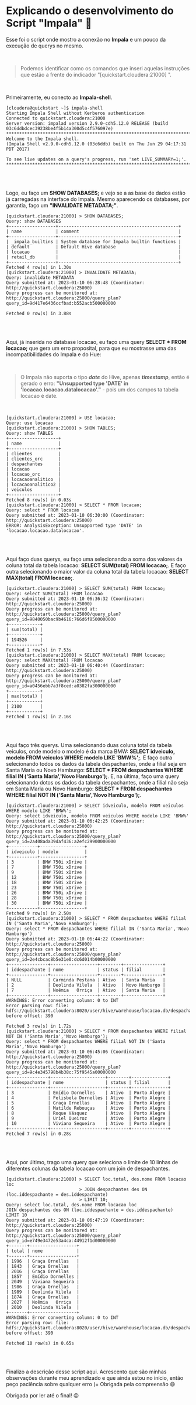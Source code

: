 # Explicando o desenvolvimento do Script "Impala" :pencil:

Esse foi o script onde mostro a conexão no **Impala** e um pouco da execução de querys no mesmo.

<br>

> Podemos identificar como os comandos que inseri aquelas instruções que estão a frente do indicador "[quickstart.cloudera:21000] ".

<br>

Primeiramente, eu conecto ao **Impala-shell**.

```
[cloudera@quickstart ~]$ impala-shell
Starting Impala Shell without Kerberos authentication
Connected to quickstart.cloudera:21000
Server version: impalad version 2.9.0-cdh5.12.0 RELEASE (build 03c6ddbdcec39238be4f5b14a300d5c4f576097e)
***********************************************************************************
Welcome to the Impala shell.
(Impala Shell v2.9.0-cdh5.12.0 (03c6ddb) built on Thu Jun 29 04:17:31 PDT 2017)

To see live updates on a query's progress, run 'set LIVE_SUMMARY=1;'.
***********************************************************************************
```

<br>
<br>

Logo, eu faço um **SHOW DATABASES;** e vejo se a as base de dados estão já carregadas na interface do Impala. 
Mesmo aparecendo os databases, por garantia, faço um **"INVALIDATE METADATA;"**.

```
[quickstart.cloudera:21000] > SHOW DATABASES;
Query: show DATABASES
+------------------+----------------------------------------------+
| name             | comment                                      |
+------------------+----------------------------------------------+
| _impala_builtins | System database for Impala builtin functions |
| default          | Default Hive database                        |
| locacao          |                                              |
| retail_db        |                                              |
+------------------+----------------------------------------------+
Fetched 4 row(s) in 1.30s
[quickstart.cloudera:21000] > INVALIDATE METADATA;
Query: invalidate METADATA
Query submitted at: 2023-01-10 06:28:48 (Coordinator: http://quickstart.cloudera:25000)
Query progress can be monitored at: http://quickstart.cloudera:25000/query_plan?query_id=9d417e6436ccfbad:b552acb500000000

Fetched 0 row(s) in 3.88s
```

<br>
<br>

Aqui, já inserida no database locacao, eu faço uma query **SELECT * FROM locacao;** que gera um erro proposital, para que eu mostrasse uma das incompatibilidades do Impala e do Hue: 

<br>

> O Impala não suporta o tipo ***date*** do Hive, apenas ***timestamp***, então é gerado o erro: **"Unsupported type 'DATE' in 'locacao.locacao.datalocacao'."** - pois um dos campos ta tabela locacao é date.

<br>

```
[quickstart.cloudera:21000] > USE locacao;
Query: use locacao
[quickstart.cloudera:21000] > SHOW TABLES;
Query: show TABLES
+-------------------+
| name              |
+-------------------+
| clientes          |
| clientes_orc      |
| despachantes      |
| locacao           |
| locacao_orc       |
| locacaoanalitico  |
| locacaoanalitico2 |
| veiculos          |
+-------------------+
Fetched 8 row(s) in 0.03s
[quickstart.cloudera:21000] > SELECT * FROM locacao;
Query: select * FROM locacao
Query submitted at: 2023-01-10 06:30:00 (Coordinator: http://quickstart.cloudera:25000)
ERROR: AnalysisException: Unsupported type 'DATE' in 'locacao.locacao.datalocacao'.

```

<br>
<br>

Aqui faço duas querys, eu faço uma selecionando a soma dos valores da coluna total da tabela locacao: **SELECT SUM(total) FROM locacao;**.
E faço outra selecionando o maior valor da coluna total da tabela locacao: **SELECT MAX(total) FROM locacao;**.

```
[quickstart.cloudera:21000] > SELECT SUM(total) FROM locacao;
Query: select SUM(total) FROM locacao
Query submitted at: 2023-01-10 06:36:32 (Coordinator: http://quickstart.cloudera:25000)
Query progress can be monitored at: http://quickstart.cloudera:25000/query_plan?query_id=9840050bac9b4616:766d6f8500000000
+------------+
| sum(total) |
+------------+
| 194526     |
+------------+
Fetched 1 row(s) in 7.53s
[quickstart.cloudera:21000] > SELECT MAX(total) FROM locacao;
Query: select MAX(total) FROM locacao
Query submitted at: 2023-01-10 06:40:44 (Coordinator: http://quickstart.cloudera:25000)
Query progress can be monitored at: http://quickstart.cloudera:25000/query_plan?query_id=a0456ebb7a3f8ced:a0382fa300000000
+------------+
| max(total) |
+------------+
| 2100       |
+------------+
Fetched 1 row(s) in 2.16s
```

<br>
<br>

Aqui faço três querys. Uma selecionando duas coluna total da tabela veiculos, onde modelo o modelo é da marca BMW: **SELECT idveiculo, modelo FROM veiculos WHERE modelo LIKE 'BMW%';**.
E faço outra selecionando todos os dados da tabela despachantes, onde a filial seja em Santa Maria ou Novo Hamburgo: **SELECT * FROM despachantes WHERE filial IN ('Santa Maria','Novo Hamburgo');**.
E, na última, faço uma query selecionando dotos os dados da tabela despachantes, onde a filial não seja em Santa Maria ou Novo Hamburgo: **SELECT * FROM despachantes WHERE filial NOT IN ('Santa Maria','Novo Hamburgo');**.

```
[quickstart.cloudera:21000] > SELECT idveiculo, modelo FROM veiculos WHERE modelo LIKE 'BMW%';
Query: select idveiculo, modelo FROM veiculos WHERE modelo LIKE 'BMW%'
Query submitted at: 2023-01-10 06:42:25 (Coordinator: http://quickstart.cloudera:25000)
Query progress can be monitored at: http://quickstart.cloudera:25000/query_plan?query_id=2a408ada39daf436:a2efc29900000000
+-----------+-----------------+
| idveiculo | modelo          |
+-----------+-----------------+
| 3         | BMW 750i xDrive |
| 7         | BMW 750i xDrive |
| 9         | BMW 750i xDrive |
| 12        | BMW 750i xDrive |
| 18        | BMW 750i xDrive |
| 23        | BMW 750i xDrive |
| 26        | BMW 750i xDrive |
| 28        | BMW 750i xDrive |
| 30        | BMW 750i xDrive |
+-----------+-----------------+
Fetched 9 row(s) in 2.50s
[quickstart.cloudera:21000] > SELECT * FROM despachantes WHERE filial IN ('Santa Maria','Novo Hamburgo');
Query: select * FROM despachantes WHERE filial IN ('Santa Maria','Novo Hamburgo')
Query submitted at: 2023-01-10 06:44:22 (Coordinator: http://quickstart.cloudera:25000)
Query progress can be monitored at: http://quickstart.cloudera:25000/query_plan?query_id=2e4cbcac8b5e31e0:dc6d014b00000000
+---------------+------------------+--------+---------------+
| iddespachante | nome             | status | filial        |
+---------------+------------------+--------+---------------+
| NULL          | Carminda Pestana | Ativo  | Santa Maria   |
| 2             | Deolinda Vilela  | Ativo  | Novo Hamburgo |
| 7             | Noêmia   Orriça  | Ativo  | Santa Maria   |
+---------------+------------------+--------+---------------+
WARNINGS: Error converting column: 0 to INT
Error parsing row: file: hdfs://quickstart.cloudera:8020/user/hive/warehouse/locacao.db/despachantes/despachantes.csv, before offset: 390

Fetched 3 row(s) in 1.72s
[quickstart.cloudera:21000] > SELECT * FROM despachantes WHERE filial NOT IN ('Santa Maria','Novo Hamburgo');
Query: select * FROM despachantes WHERE filial NOT IN ('Santa Maria','Novo Hamburgo')
Query submitted at: 2023-01-10 06:45:06 (Coordinator: http://quickstart.cloudera:25000)
Query progress can be monitored at: http://quickstart.cloudera:25000/query_plan?query_id=9c4e345798b4b38c:75f9545a00000000
+---------------+---------------------+--------+--------------+
| iddespachante | nome                | status | filial       |
+---------------+---------------------+--------+--------------+
| 3             | Emídio Dornelles    | Ativo  | Porto Alegre |
| 4             | Felisbela Dornelles | Ativo  | Porto Alegre |
| 5             | Graça Ornellas      | Ativo  | Porto Alegre |
| 6             | Matilde Rebouças    | Ativo  | Porto Alegre |
| 8             | Roque Vásquez       | Ativo  | Porto Alegre |
| 9             | Uriel Queiroz       | Ativo  | Porto Alegre |
| 10            | Viviana Sequeira    | Ativo  | Porto Alegre |
+---------------+---------------------+--------+--------------+
Fetched 7 row(s) in 0.28s
```

<br>
<br>

Aqui, por último, trago uma query que seleciona o limite de 10 linhas de diferentes colunas da tabela locacao com um join de despachantes.

```
[quickstart.cloudera:21000] > SELECT loc.total, des.nome FROM locacao loc
                            > JOIN despachantes des ON (loc.iddespachante = des.iddespachante)
                            > LIMIT 10;
Query: select loc.total, des.nome FROM locacao loc
JOIN despachantes des ON (loc.iddespachante = des.iddespachante)
LIMIT 10
Query submitted at: 2023-01-10 06:47:19 (Coordinator: http://quickstart.cloudera:25000)
Query progress can be monitored at: http://quickstart.cloudera:25000/query_plan?query_id=e749e3472e53a4ca:44912f1d00000000
+-------+------------------+
| total | nome             |
+-------+------------------+
| 1996  | Graça Ornellas   |
| 1843  | Graça Ornellas   |
| 2016  | Graça Ornellas   |
| 1857  | Emídio Dornelles |
| 2049  | Viviana Sequeira |
| 1986  | Graça Ornellas   |
| 1989  | Deolinda Vilela  |
| 1874  | Graça Ornellas   |
| 2027  | Noêmia   Orriça  |
| 2010  | Deolinda Vilela  |
+-------+------------------+
WARNINGS: Error converting column: 0 to INT
Error parsing row: file: hdfs://quickstart.cloudera:8020/user/hive/warehouse/locacao.db/despachantes/despachantes.csv, before offset: 390

Fetched 10 row(s) in 0.65s
```


<br>
<br>

Finalizo a descrição desse script aqui. Acrescento que são minhas observações durante meu aprendizado e que ainda estou no início, então peço paciência sobre qualquer erro (= Obrigada pela compreensão :smile:

Obrigada por ler até o final! :wink:





